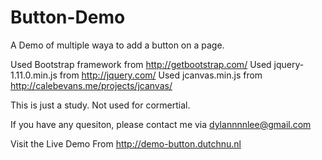 Button-Demo
===========

A Demo of multiple waya to add a button on a page.

Used Bootstrap framework from http://getbootstrap.com/
Used jquery-1.11.0.min.js from http://jquery.com/
Used jcanvas.min.js from http://calebevans.me/projects/jcanvas/

This is just a study. Not used for cormertial.

If you have any quesiton, please contact me via dylannnnlee@gmail.com

Visit the Live Demo From http://demo-button.dutchnu.nl

